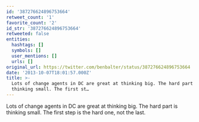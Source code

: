 ```yaml
---
id: '387276624896753664'
retweet_count: '1'
favorite_count: '2'
id_str: '387276624896753664'
retweeted: false
entities:
  hashtags: []
  symbols: []
  user_mentions: []
  urls: []
original_url: https://twitter.com/benbalter/status/387276624896753664
date: '2013-10-07T18:01:57.000Z'
title: >-
  Lots of change agents in DC are great at thinking big. The hard part is
  thinking small. The first st…
---
```


Lots of change agents in DC are great at thinking big. The hard part is thinking small. The first step is the hard one, not the last.